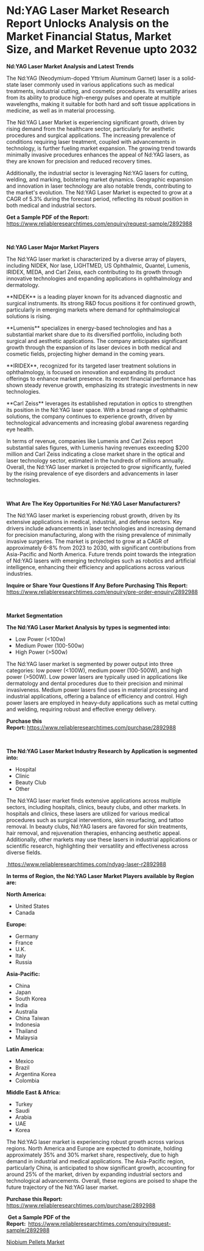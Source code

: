 <p><h1>Nd:YAG Laser Market Research Report Unlocks Analysis on the Market Financial Status, Market Size, and Market Revenue upto 2032</h1></p><p><strong>Nd:YAG Laser Market Analysis and Latest Trends</strong></p>
<p><p>The Nd:YAG (Neodymium-doped Yttrium Aluminum Garnet) laser is a solid-state laser commonly used in various applications such as medical treatments, industrial cutting, and cosmetic procedures. Its versatility arises from its ability to produce high-energy pulses and operate at multiple wavelengths, making it suitable for both hard and soft tissue applications in medicine, as well as in material processing.</p><p>The Nd:YAG Laser Market is experiencing significant growth, driven by rising demand from the healthcare sector, particularly for aesthetic procedures and surgical applications. The increasing prevalence of conditions requiring laser treatment, coupled with advancements in technology, is further fueling market expansion. The growing trend towards minimally invasive procedures enhances the appeal of Nd:YAG lasers, as they are known for precision and reduced recovery times.</p><p>Additionally, the industrial sector is leveraging Nd:YAG lasers for cutting, welding, and marking, bolstering market dynamics. Geographic expansion and innovation in laser technology are also notable trends, contributing to the market's evolution. The Nd:YAG Laser Market is expected to grow at a CAGR of 5.3% during the forecast period, reflecting its robust position in both medical and industrial sectors.</p></p>
<p><strong>Get a Sample PDF of the Report:&nbsp;</strong> <a href="https://www.reliableresearchtimes.com/enquiry/request-sample/2892988?utm_campaign=3311&utm_medium=2&utm_source=Github&utm_content=ia&utm_term=15032025&utm_id=ndyag-laser">https://www.reliableresearchtimes.com/enquiry/request-sample/2892988</a></p>
<p>&nbsp;</p>
<p><strong>Nd:YAG Laser Major Market Players</strong></p>
<p><p>The Nd:YAG laser market is characterized by a diverse array of players, including NIDEK, Nor lase, LIGHTMED, US Ophthalmic, Quantel, Lumenis, IRIDEX, MEDA, and Carl Zeiss, each contributing to its growth through innovative technologies and expanding applications in ophthalmology and dermatology.</p><p>**NIDEK** is a leading player known for its advanced diagnostic and surgical instruments. Its strong R&D focus positions it for continued growth, particularly in emerging markets where demand for ophthalmological solutions is rising.</p><p>**Lumenis** specializes in energy-based technologies and has a substantial market share due to its diversified portfolio, including both surgical and aesthetic applications. The company anticipates significant growth through the expansion of its laser devices in both medical and cosmetic fields, projecting higher demand in the coming years.</p><p>**IRIDEX**, recognized for its targeted laser treatment solutions in ophthalmology, is focused on innovation and expanding its product offerings to enhance market presence. Its recent financial performance has shown steady revenue growth, emphasizing its strategic investments in new technologies.</p><p>**Carl Zeiss** leverages its established reputation in optics to strengthen its position in the Nd:YAG laser space. With a broad range of ophthalmic solutions, the company continues to experience growth, driven by technological advancements and increasing global awareness regarding eye health.</p><p>In terms of revenue, companies like Lumenis and Carl Zeiss report substantial sales figures, with Lumenis having revenues exceeding $200 million and Carl Zeiss indicating a close market share in the optical and laser technology sector, estimated in the hundreds of millions annually. Overall, the Nd:YAG laser market is projected to grow significantly, fueled by the rising prevalence of eye disorders and advancements in laser technologies.</p></p>
<p>&nbsp;</p>
<p><strong>What Are The Key Opportunities For Nd:YAG Laser Manufacturers?</strong></p>
<p><p>The Nd:YAG laser market is experiencing robust growth, driven by its extensive applications in medical, industrial, and defense sectors. Key drivers include advancements in laser technologies and increasing demand for precision manufacturing, along with the rising prevalence of minimally invasive surgeries. The market is projected to grow at a CAGR of approximately 6-8% from 2023 to 2030, with significant contributions from Asia-Pacific and North America. Future trends point towards the integration of Nd:YAG lasers with emerging technologies such as robotics and artificial intelligence, enhancing their efficiency and applications across various industries.</p></p>
<p><strong>Inquire or Share Your Questions If Any Before Purchasing This Report:</strong> <a href="https://www.reliableresearchtimes.com/enquiry/pre-order-enquiry/2892988?utm_campaign=3311&utm_medium=2&utm_source=Github&utm_content=ia&utm_term=15032025&utm_id=ndyag-laser">https://www.reliableresearchtimes.com/enquiry/pre-order-enquiry/2892988</a></p>
<p>&nbsp;</p>
<p><strong>Market Segmentation</strong></p>
<p><strong>The Nd:YAG Laser Market Analysis by types is segmented into:</strong></p>
<p><ul><li>Low Power (<100w)</li><li>Medium Power (100-500w)</li><li>High Power (>500w)</li></ul></p>
<p><p>The Nd:YAG laser market is segmented by power output into three categories: low power (<100W), medium power (100-500W), and high power (>500W). Low power lasers are typically used in applications like dermatology and dental procedures due to their precision and minimal invasiveness. Medium power lasers find uses in material processing and industrial applications, offering a balance of efficiency and control. High power lasers are employed in heavy-duty applications such as metal cutting and welding, requiring robust and effective energy delivery.</p></p>
<p><strong>Purchase this Report:&nbsp;</strong><a href="https://www.reliableresearchtimes.com/purchase/2892988?utm_campaign=3311&utm_medium=2&utm_source=Github&utm_content=ia&utm_term=15032025&utm_id=ndyag-laser">https://www.reliableresearchtimes.com/purchase/2892988</a></p>
<p>&nbsp;</p>
<p><strong>The Nd:YAG Laser Market Industry Research by Application is segmented into:</strong></p>
<p><ul><li>Hospital</li><li>Clinic</li><li>Beauty Club</li><li>Other</li></ul></p>
<p><p>The Nd:YAG laser market finds extensive applications across multiple sectors, including hospitals, clinics, beauty clubs, and other markets. In hospitals and clinics, these lasers are utilized for various medical procedures such as surgical interventions, skin resurfacing, and tattoo removal. In beauty clubs, Nd:YAG lasers are favored for skin treatments, hair removal, and rejuvenation therapies, enhancing aesthetic appeal. Additionally, other markets may use these lasers in industrial applications or scientific research, highlighting their versatility and effectiveness across diverse fields.</p></p>
<p><a href="https://www.reliableresearchtimes.com/ndyag-laser-r2892988?utm_campaign=3311&utm_medium=2&utm_source=Github&utm_content=ia&utm_term=15032025&utm_id=ndyag-laser">&nbsp;https://www.reliableresearchtimes.com/ndyag-laser-r2892988</a></p>
<p><strong>In terms of Region, the Nd:YAG Laser Market Players available by Region are:</strong></p>
<p>
    <p> <strong> North America: </strong>
        <ul>
            <li>United States</li>
            <li>Canada</li>
        </ul>
        </p> 
    <p> <strong> Europe: </strong>
        <ul>
            <li>Germany</li>
            <li>France</li>
            <li>U.K.</li>
            <li>Italy</li>
            <li>Russia</li>
        </ul>
        </p> 
    <p> <strong> Asia-Pacific: </strong>
        <ul>
            <li>China</li>
            <li>Japan</li>
            <li>South Korea</li>
            <li>India</li>
            <li>Australia</li>
            <li>China Taiwan</li>
            <li>Indonesia</li>
            <li>Thailand</li>
            <li>Malaysia</li>
        </ul>
        </p> 
    <p> <strong> Latin America: </strong>
        <ul>
            <li>Mexico</li>
            <li>Brazil</li>
            <li>Argentina Korea</li>
            <li>Colombia</li>
        </ul>
        </p> 
    <p> <strong> Middle East & Africa: </strong>
        <ul>
            <li>Turkey</li>
            <li>Saudi</li>
            <li>Arabia</li>
            <li>UAE</li>
            <li>Korea</li>
        </ul>
    </p>
    </p>
<p><p>The Nd:YAG laser market is experiencing robust growth across various regions. North America and Europe are expected to dominate, holding approximately 35% and 30% market share, respectively, due to high demand in industrial and medical applications. The Asia-Pacific region, particularly China, is anticipated to show significant growth, accounting for around 25% of the market, driven by expanding industrial sectors and technological advancements. Overall, these regions are poised to shape the future trajectory of the Nd:YAG laser market.</p></p>
<p><strong>Purchase this Report: </strong><a href="https://www.reliableresearchtimes.com/purchase/2892988?utm_campaign=3311&utm_medium=2&utm_source=Github&utm_content=ia&utm_term=15032025&utm_id=ndyag-laser">https://www.reliableresearchtimes.com/purchase/2892988</a></p>
<p>&nbsp;<strong>Get a Sample PDF of the Report:&nbsp;&nbsp;</strong><a href="https://www.reliableresearchtimes.com/enquiry/request-sample/2892988?utm_campaign=3311&utm_medium=2&utm_source=Github&utm_content=ia&utm_term=15032025&utm_id=ndyag-laser">https://www.reliableresearchtimes.com/enquiry/request-sample/2892988</a></p>
<p><strong></strong></p>
<p><p><a href="https://github.com/bedelibekwe58/Market-Research-Report-List-1/blob/main/niobium-pellets-market.md?utm_campaign=3311&utm_medium=2&utm_source=Github&utm_content=ia&utm_term=15032025&utm_id=ndyag-laser">Niobium Pellets Market</a></p></p>